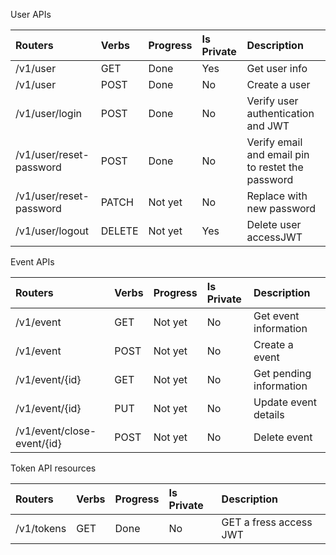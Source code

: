 User APIs

| Routers                       | Verbs  | Progress | Is Private | Description                                       |
| :---------------------------- | :----- | :------- | :--------- | :------------------------------------------------ |
| /v1/user                      | GET    | Done     | Yes        | Get user info                                     |
| /v1/user                      | POST   | Done     | No         | Create a user                                     |
| /v1/user/login                | POST   | Done     | No         | Verify user authentication and JWT                |
| /v1/user/reset-password       | POST   | Done     | No         | Verify email and email pin to restet the password |
| /v1/user/reset-password       | PATCH  | Not yet  | No         | Replace with new password                         |
| /v1/user/logout               | DELETE | Not yet  | Yes        | Delete user accessJWT                             |


Event APIs

| Routers                    | Verbs | Progress | Is Private | Description             |
| :------------------------- | :---- | :------- | :--------- | :---------------------- |
| /v1/event                  | GET   | Not yet  | No         | Get event information   |
| /v1/event                  | POST  | Not yet  | No         | Create a event          |
| /v1/event/{id}             | GET   | Not yet  | No         | Get pending information |
| /v1/event/{id}             | PUT   | Not yet  | No         | Update event details    |
| /v1/event/close-event/{id} | POST  | Not yet  | No         | Delete event            |

Token API resources

| Routers    | Verbs | Progress | Is Private | Description            |
| :--------- | :---- | :------- | :--------- | :--------------------- |
| /v1/tokens | GET   | Done     | No         | GET a fress access JWT |



